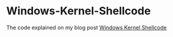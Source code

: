 # Windows-Kernel-Shellcode
The code explained on my blog post [Windows Kernel Shellcode](https://r0keb.github.io/posts/Windows-Kernel-Shellcode/)
